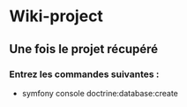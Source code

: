 # Wiki-project

<h2>Une fois le projet récupéré</h2>

<h3>Entrez les commandes suivantes :</h3>

<ul>
<li>symfony console doctrine:database:create</li>
</ul>
